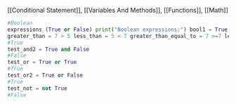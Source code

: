 [[Conditional Statement]], [[Variables And Methods]], [[Functions]], [[Math]]
```python
#Boolean 
expressions (True or False) print("Boolean expressions:") bool1 = True bool2 = 3*3 == 9 bool3 = False bool4 = 3*3 != 9 print(bool1,bool2,bool3,bool4) print(type(bool1)) bool5 = "True" print(type(bool5)) nl() #Relational and Boolean operators 
greater_than = 7 > 5 less_than = 5 < 7 greater_than_equal_to = 7 >=7 less_than_equal_to = 7 <= 7 test_and = True and True 
#True 
test_and2 = True and False 
#False 
test_or = True or True 
#True 
test_or2 = True or False 
#True 
test_not = not True 
#False
```